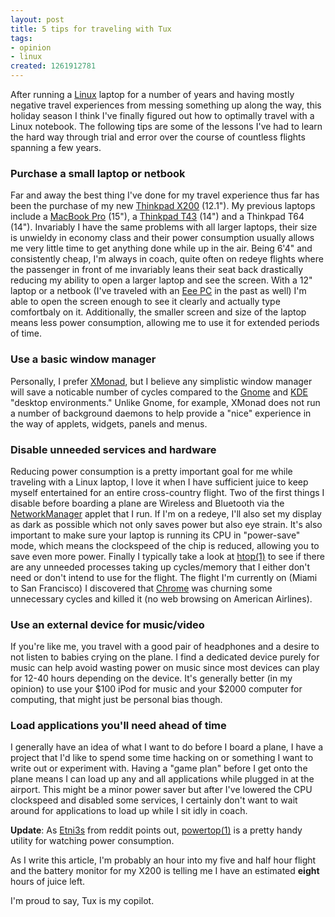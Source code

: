 ```yaml
--- 
layout: post
title: 5 tips for traveling with Tux
tags: 
- opinion
- linux
created: 1261912781
---
```

After running a <a id="aptureLink_WzTQaeWnm6" href="http://en.wikipedia.org/wiki/Linux%20%28kernel%29">Linux</a> laptop for a number of years and 
having mostly negative travel experiences from messing something up 
along the way, this holiday season I think I've finally figured 
out how to optimally travel with a Linux notebook. The following tips
are some of the lessons I've had to learn the hard way through trial and 
error over the course of countless flights spanning a few years.

### Purchase a small laptop or netbook 

Far and away the best thing I've done for my travel experience thus far 
has been the purchase of my new <a id="aptureLink_uIjthatTxd" href="http://www.amazon.com/gp/product/B002SG7LX8?tag=apture-20">Thinkpad X200</a> (12.1"). My previous laptops include
a <a id="aptureLink_s6vu8e48ui" href="http://en.wikipedia.org/wiki/MacBook%20Pro">MacBook Pro</a> (15"), a <a id="aptureLink_dnFWnkUnhf" href="http://www.youtube.com/watch?v=3jW1LrmqelA">Thinkpad T43</a> (14") and a Thinkpad T64 (14"). Invariably I have
the same problems with all larger laptops, their size is unwieldy in economy class 
and their power consumption usually allows me very little time to get anything done
while up in the air. Being 6'4" and consistently cheap, I'm always in coach, quite 
often on redeye flights where the passenger in front of me invariably leans their 
seat back drastically reducing my ability to open a larger laptop and see the screen. 
With a 12" laptop or a netbook (I've traveled with an <a id="aptureLink_mU2JeNLHtG" href="http://en.wikipedia.org/wiki/ASUS%20Eee%20PC">Eee PC</a> in the past as well) I'm able 
to open the screen enough to see it clearly and actually type comfortbaly on it. Additionally, 
the smaller screen and size of the laptop means less power consumption, allowing me to 
use it for extended periods of time. 


### Use a basic window manager 

Personally, I prefer <a id="aptureLink_M4NdgfWBrW" href="http://en.wikipedia.org/wiki/Xmonad">XMonad</a>, but I believe any simplistic window manager will save
a noticable number of cycles compared to the <a id="aptureLink_HQAAfwpj0K" href="http://en.wikipedia.org/wiki/GNOME">Gnome</a> and <a id="aptureLink_x1OYbfAPbc" href="http://en.wikipedia.org/wiki/KDE">KDE</a> "desktop environments." 
Unlike Gnome, for example, XMonad does not run a number of background daemons to help
provide a "nice" experience in the way of applets, widgets, panels and menus. 


### Disable unneeded services and hardware

Reducing power consumption is a pretty important goal for me while traveling with 
a Linux laptop, I love it when I have sufficient juice to keep myself entertained 
for an entire cross-country flight. Two of the first things I disable before boarding
a plane are Wireless and Bluetooth via the <a id="aptureLink_HGDfMqRe03" href="http://en.wikipedia.org/wiki/NetworkManager">NetworkManager</a> applet that I run. If I'm on a 
redeye, I'll also set my display as dark as possible which not only saves power but also
eye strain. It's also important to make sure your laptop is running its CPU in "power-save"
mode, which means the clockspeed of the chip is reduced, allowing you to save even more power.
Finally I typically take a look at <a id="aptureLink_OHiPMhRsuG" href="http://en.wikipedia.org/wiki/Htop%20%28Unix%29">htop(1)</a> to see if there are any unneeded processes taking 
up cycles/memory that I either don't need or don't intend to use for the flight. The flight
I'm currently on (Miami to San Francisco) I discovered that <a id="aptureLink_O2QBe4kx4C" href="http://en.wikipedia.org/wiki/Google%20Chrome">Chrome</a> was churning some 
unnecessary cycles and killed it (no web browsing on American Airlines).

### Use an external device for music/video

If you're like me, you travel with a good pair of headphones and a desire to not listen
to babies crying on the plane. I find a dedicated device purely for music can help avoid 
wasting power on music since most devices can play for 12-40 hours depending on the device.
It's generally better (in my opinion) to use your $100 iPod for music and your $2000 computer
for computing, that might just be personal bias though.


### Load applications you'll need ahead of time

I generally have an idea of what I want to do before I board a plane, I have a project
that I'd like to spend some time hacking on or something I want to write out or 
experiment with. Having a "game plan" before I get onto the plane means I can load up
any and all applications while plugged in at the airport. This might be a minor power 
saver but after I've lowered the CPU clockspeed and disabled some services, I certainly
don't want to wait around for applications to load up while I sit idly in coach.


**Update**: As [Etni3s](http://www.reddit.com/user/Etni3s) from reddit points out, <a id="aptureLink_i5FkxIYBZk" href="http://en.wikipedia.org/wiki/PowerTOP">powertop(1)</a> is a pretty handy utility for watching power consumption.


As I write this article, I'm probably an hour into my five and half hour flight and the 
battery monitor for my X200 is telling me I have an estimated **eight** hours of juice 
left. 

I'm proud to say, Tux is my copilot.
